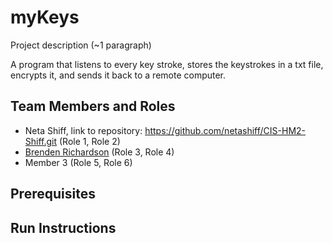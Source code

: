 # myKeys

Project description (~1 paragraph)

A program that listens to every key stroke, stores the keystrokes in a txt file, encrypts it, and sends it back to a remote computer.

## Team Members and Roles

* Neta Shiff, link to repository: https://github.com/netashiff/CIS-HM2-Shiff.git (Role 1, Role 2)
* [Brenden Richardson](https://github.com/BrendenRichardson/CIS350-HW2-Richardson.git) (Role 3, Role 4)
* Member 3 (Role 5, Role 6)

## Prerequisites

## Run Instructions
